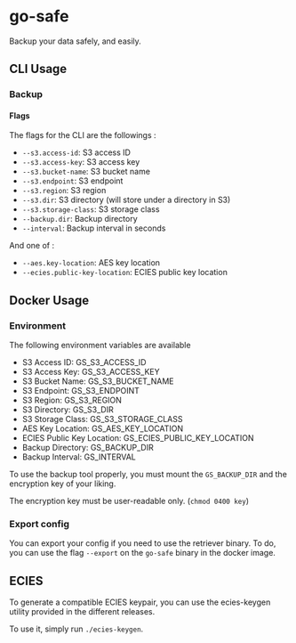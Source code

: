 # go-safe

Backup your data safely, and easily.

## CLI Usage

### Backup

#### Flags

The flags for the CLI are the followings :

- `--s3.access-id`: S3 access ID
- `--s3.access-key`: S3 access key
- `--s3.bucket-name`: S3 bucket name
- `--s3.endpoint`: S3 endpoint
- `--s3.region`: S3 region
- `--s3.dir`: S3 directory (will store under a directory in S3)
- `--s3.storage-class`: S3 storage class
- `--backup.dir`: Backup directory
- `--interval`: Backup interval in seconds

And one of :

- `--aes.key-location`: AES key location
- `--ecies.public-key-location`: ECIES public key location

## Docker Usage

### Environment

The following environment variables are available

- S3 Access ID: GS_S3_ACCESS_ID
- S3 Access Key: GS_S3_ACCESS_KEY
- S3 Bucket Name: GS_S3_BUCKET_NAME
- S3 Endpoint: GS_S3_ENDPOINT
- S3 Region: GS_S3_REGION
- S3 Directory: GS_S3_DIR
- S3 Storage Class: GS_S3_STORAGE_CLASS
- AES Key Location: GS_AES_KEY_LOCATION
- ECIES Public Key Location: GS_ECIES_PUBLIC_KEY_LOCATION
- Backup Directory: GS_BACKUP_DIR
- Backup Interval: GS_INTERVAL

To use the backup tool properly, you must mount the `GS_BACKUP_DIR` and the encryption key of your liking.

The encryption key must be user-readable only. (`chmod 0400 key`)

### Export config

You can export your config if you need to use the retriever binary. To do, you can use the flag `--export` on the `go-safe` binary in the docker image.

## ECIES

To generate a compatible ECIES keypair, you can use the ecies-keygen utility provided in the different releases.

To use it, simply run `./ecies-keygen`.
